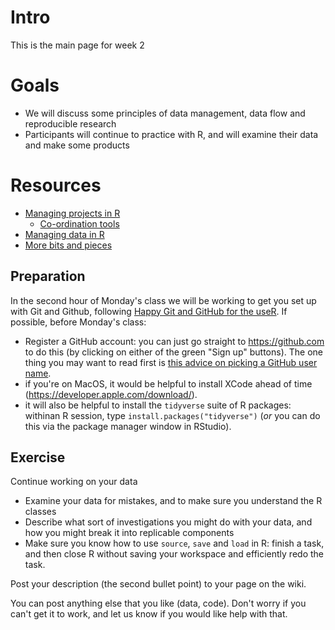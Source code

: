 Intro
=====

This is the main page for week 2

Goals
=====

-   We will discuss some principles of data management, data flow and
    reproducible research
-   Participants will continue to practice with R, and will examine
    their data and make some products

Resources
=========

-   [Managing projects in R](Managing_projects_in_R.html)
    -   [Co-ordination tools](Co-ordination_tool.html)
-   [Managing data in R](Managing_data_in_R.html)
-   [More bits and pieces](More_bits_and_pieces.html)

Preparation
-----------

In the second hour of Monday's class we will be working to get you set up with Git and Github, following [Happy Git and GitHub for the useR](http://happygitwithr.com/). If possible, before Monday's class:

- Register a GitHub account: you can just go straight to https://github.com to do this (by clicking on either of the green "Sign up" buttons). The one thing you may want to read first is [this advice on picking a GitHub user name](http://happygitwithr.com/github-acct.html).
- if you're on MacOS, it would be helpful to install XCode ahead of time (https://developer.apple.com/download/).
- it will also be helpful to install the `tidyverse` suite of R packages: withinan R session, type `install.packages("tidyverse")` (*or* you can do this via the package manager window in RStudio).

Exercise
--------

Continue working on your data

-   Examine your data for mistakes, and to make sure you understand the
    R classes
-   Describe what sort of investigations you might do with your data,
    and how you might break it into replicable components
-   Make sure you know how to use `source`, `save` and `load` in R:
    finish a task, and then close R without saving your workspace and
    efficiently redo the task.

Post your description (the second bullet point) to your page on the
wiki.

You can post anything else that you like (data, code). Don't worry if
you can't get it to work, and let us know if you would like help with
that.
